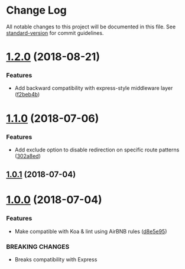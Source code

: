 # Change Log

All notable changes to this project will be documented in this file. See [standard-version](https://github.com/conventional-changelog/standard-version) for commit guidelines.

<a name="1.2.0"></a>
# [1.2.0](https://github.com/ax2inc/redirect-ssl/compare/v1.1.0...v1.2.0) (2018-08-21)


### Features

* Add backward compatibility with express-style middleware layer ([f2beb4b](https://github.com/ax2inc/redirect-ssl/commit/f2beb4b))



<a name="1.1.0"></a>
# [1.1.0](https://github.com/ax2inc/redirect-ssl/compare/v1.0.1...v1.1.0) (2018-07-06)


### Features

* Add exclude option to disable redirection on specific route patterns ([302a8ed](https://github.com/ax2inc/redirect-ssl/commit/302a8ed))



<a name="1.0.1"></a>
## [1.0.1](https://github.com/ax2inc/redirect-ssl/compare/v1.0.0...v1.0.1) (2018-07-04)



<a name="1.0.0"></a>
# [1.0.0](https://github.com/nuxt-community/redirect-ssl/compare/v1.3.0...v1.0.0) (2018-07-04)


### Features

* Make compatible with Koa & lint using AirBNB rules ([d8e5e95](https://github.com/nuxt-community/redirect-ssl/commit/d8e5e95))


### BREAKING CHANGES

* Breaks compatibility with Express
